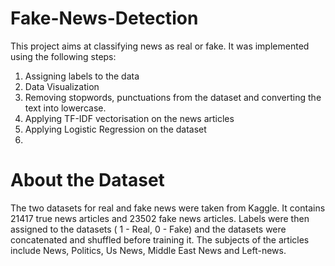 # Fake-News-Detection
This project aims at classifying news as real or fake. It was implemented using the following steps:
1. Assigning labels to the data
2. Data Visualization
3. Removing stopwords, punctuations from the dataset and converting the text into lowercase.
4. Applying TF-IDF vectorisation on the news articles
5. Applying Logistic Regression on the dataset 
6. 
# About the Dataset
The two datasets for real and fake news were taken from Kaggle. It contains 21417 true news articles and 23502 fake news articles. Labels were then assigned to the datasets ( 1 - Real, 0 - Fake) and the datasets were concatenated and shuffled before training it. The subjects of the articles include News, Politics, Us News, Middle East News and Left-news. 
